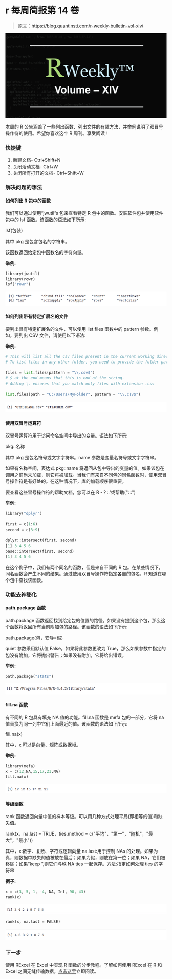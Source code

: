 # r 每周简报第 14 卷

> 原文：<https://blog.quantinsti.com/r-weekly-bulletin-vol-xiv/>

![](img/faf652d92de7f5eaf312720907b5e27b.png)

本周的 R 公告涵盖了一些列出函数、列出文件的有趣方法，并举例说明了双冒号操作符的使用。希望你喜欢这个 R 周刊。享受阅读！

### 快捷键

1.  新建文档- Ctrl+Shift+N
2.  关闭活动文档- Ctrl+W
3.  关闭所有打开的文档- Ctrl+Shift+W

### 解决问题的想法

#### 如何列出 R 包中的函数

我们可以通过使用“jwutil”s 包来查看特定 R 包中的函数。安装软件包并使用软件包中的 lsf 函数。该函数的语法如下所示:

lsf(包装)

其中 pkg 是包含包名的字符串。

该函数返回给定包中函数名的字符向量。

**举例:**

```py
library(jwutil)
library(rowr)
lsf("rowr")
```

![](img/c5396ddae521e44fa112c0479f5bd078.png)

#### 如何列出带有特定扩展名的文件

要列出具有特定扩展名的文件，可以使用 list.files 函数中的 pattern 参数。例如，要列出 CSV 文件，请使用以下语法:

**举例:**

```py
# This will list all the csv files present in the current working directory.
# To list files in any other folder, you need to provide the folder path.

files = list.files(pattern = "\\.csv$")
# $ at the end means that this is end of the string.
# Adding \. ensures that you match only files with extension .csv

list.files(path = "C:/Users/MyFolder", pattern = "\\.csv$")
```

![](img/9842e74489e39f700ecc79b8d51caa93.png)

#### 使用双冒号运算符

双冒号运算符用于访问命名空间中导出的变量。语法如下所示:

pkg::名称

其中 pkg 是包名符号或文字字符串。name 参数是变量名符号或文字字符串。

如果有名称空间，表达式 pkg::name 将返回从包中导出的变量的值。如果该包在调用之前尚未加载，则它将被加载。当我们有来自不同包的同名函数时，使用双冒号操作符是有好处的。在这种情况下，库的加载顺序很重要。

要查看这些冒号操作符的帮助文档，您可以在 R -？::'或帮助(":::")

**举例:**

```py
library("dplyr")

first = c(1:6)
second = c(3:9)

dplyr::intersect(first, second)
[1] 3 4 5 6
base::intersect(first, second)
[1] 3 4 5 6
```

在这个例子中，我们有两个同名的函数，但是来自不同的 R 包。在某些情况下，同名函数会产生不同的结果。通过使用双冒号操作符指定各自的包名，R 知道在哪个包中查找该函数。

### 功能去神秘化

#### path.package 函数

path.package 函数返回找到给定包的位置的路径。如果没有提到这个包，那么这个函数将返回所有当前附加包的路径。该函数的语法如下所示:

path.package(包，安静=假)

quiet 参数采用默认值 False。如果将此参数更改为 True，那么如果参数中指定的包没有附加，它将抛出警告；如果没有附加，它将给出错误。

**举例:**

```py
path.package("stats")
```

![](img/cfae35112a2dbcc2b7d3905195ed6788.png)

#### fill.na 函数

有不同的 R 包具有填充 NA 值的功能。fill.na 函数是 mefa 包的一部分，它将 na 值替换为同一列中它们上面最近的值。该函数的语法如下所示:

fill.na(x)

其中，x 可以是向量、矩阵或数据帧。

**举例:**

```py
library(mefa)
x = c(12,NA,15,17,21,NA)
fill.na(x)
```

![](img/96cf62fde1f792e36859e97a2a299a7d.png)

#### 等级函数

rank 函数返回向量中值的样本等级。可以用几种方式处理平局(即相等的值)和缺失值。

rank(x，na.last = TRUE，ties.method = c("平均"，"第一"，"随机"，"最大"，"最小"))

其中，x:数字、复数、字符或逻辑向量 na.last:用于控制 NAs 的处理。如果为真，则数据中缺失的值被放在最后；如果为假，则放在第一位；如果 NA，它们被移除；如果“keep ”,则它们与秩 NA ties 一起保存。方法:指定如何处理 ties 的字符串

**例子:**

```py
x = c(3, 5, 1, -4, NA, Inf, 90, 43)
rank(x)
```

![](img/dd3b2e8d60356e7e8cfa543a87e52767.png)

```py
rank(x, na.last = FALSE)
```

![](img/ab4cf3c9211ecaf56071c84d50675199.png)

### 下一步

使用 RExcel 在 Excel 中实现 R 函数的分步教程。了解如何使用 RExcel 在 R 和 Excel 之间无缝传输数据。[点击这里](https://blog.quantinsti.com/rexcel-tutorial-using-r-excel/)立即阅读。